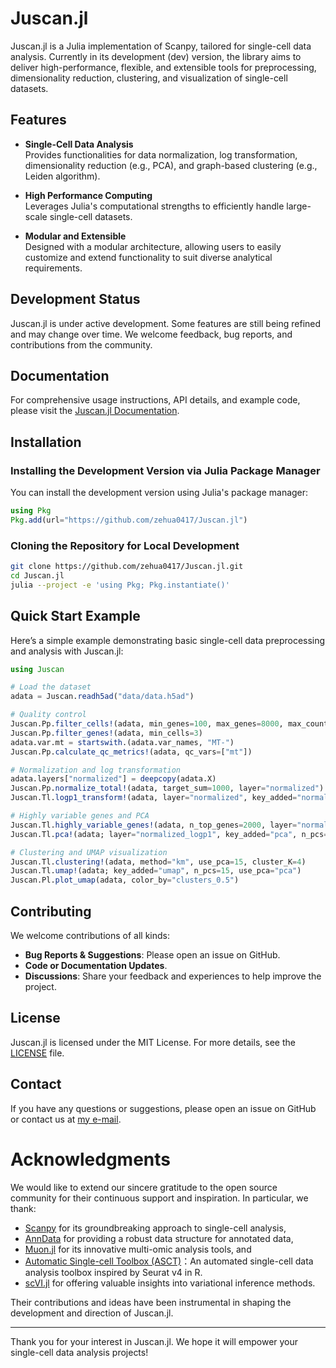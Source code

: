 # Juscan.jl

Juscan.jl is a Julia implementation of Scanpy, tailored for single-cell data analysis. Currently in its development (dev) version, the library aims to deliver high-performance, flexible, and extensible tools for preprocessing, dimensionality reduction, clustering, and visualization of single-cell datasets.

## Features

- **Single-Cell Data Analysis**  
  Provides functionalities for data normalization, log transformation, dimensionality reduction (e.g., PCA), and graph-based clustering (e.g., Leiden algorithm).

- **High Performance Computing**  
  Leverages Julia's computational strengths to efficiently handle large-scale single-cell datasets.

- **Modular and Extensible**  
  Designed with a modular architecture, allowing users to easily customize and extend functionality to suit diverse analytical requirements.

## Development Status

Juscan.jl is under active development. Some features are still being refined and may change over time. We welcome feedback, bug reports, and contributions from the community.

## Documentation

For comprehensive usage instructions, API details, and example code, please visit the [Juscan.jl Documentation](https://zehua0417.github.io/Juscan.jl/).

## Installation

### Installing the Development Version via Julia Package Manager

You can install the development version using Julia's package manager:

```julia
using Pkg
Pkg.add(url="https://github.com/zehua0417/Juscan.jl")
```

### Cloning the Repository for Local Development

```bash
git clone https://github.com/zehua0417/Juscan.jl.git
cd Juscan.jl
julia --project -e 'using Pkg; Pkg.instantiate()'
```

## Quick Start Example

Here’s a simple example demonstrating basic single-cell data preprocessing and analysis with Juscan.jl:

```julia
using Juscan

# Load the dataset
adata = Juscan.readh5ad("data/data.h5ad")

# Quality control
Juscan.Pp.filter_cells!(adata, min_genes=100, max_genes=8000, max_counts=140000)
Juscan.Pp.filter_genes!(adata, min_cells=3)
adata.var.mt = startswith.(adata.var_names, "MT-")
Juscan.Pp.calculate_qc_metrics!(adata, qc_vars=["mt"])

# Normalization and log transformation
adata.layers["normalized"] = deepcopy(adata.X)
Juscan.Pp.normalize_total!(adata, target_sum=1000, layer="normalized")
Juscan.Tl.logp1_transform!(adata, layer="normalized", key_added="normalized_logp1")

# Highly variable genes and PCA
Juscan.Tl.highly_variable_genes!(adata, n_top_genes=2000, layer="normalized_logp1")
Juscan.Tl.pca!(adata; layer="normalized_logp1", key_added="pca", n_pcs=15)

# Clustering and UMAP visualization
Juscan.Tl.clustering!(adata, method="km", use_pca=15, cluster_K=4)
Juscan.Tl.umap!(adata; key_added="umap", n_pcs=15, use_pca="pca")
Juscan.Pl.plot_umap(adata, color_by="clusters_0.5")
```

## Contributing

We welcome contributions of all kinds:

- **Bug Reports & Suggestions**: Please open an issue on GitHub.
- **Code or Documentation Updates**.
- **Discussions**: Share your feedback and experiences to help improve the project.

## License

Juscan.jl is licensed under the MIT License. For more details, see the [LICENSE](LICENSE) file.

## Contact

If you have any questions or suggestions, please open an issue on GitHub or contact us at [my e-mail](mailto:zehuali0417@gmail.com).

# Acknowledgments

We would like to extend our sincere gratitude to the open source community for their continuous support and inspiration. In particular, we thank:

- [Scanpy](https://github.com/theislab/scanpy) for its groundbreaking approach to single-cell analysis,
- [AnnData](https://github.com/theislab/anndata) for providing a robust data structure for annotated data,
- [Muon.jl](https://github.com/scverse/Muon.jl.git) for its innovative multi-omic analysis tools, and
- [Automatic Single-cell Toolbox (ASCT)](https://github.com/kaji331/ASCT)：An automated single-cell data analysis toolbox inspired by Seurat v4 in R.
- [scVI.jl](https://github.com/maren-ha/scVI.jl.git) for offering valuable insights into variational inference methods.

Their contributions and ideas have been instrumental in shaping the development and direction of Juscan.jl.

---

Thank you for your interest in Juscan.jl. We hope it will empower your single-cell data analysis projects!
